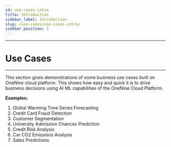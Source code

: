 ```yaml
---
id: use-cases-intro
title: Introduction
sidebar_label: Introduction
slug: /use-cases/use-cases-intro/
sidebar_position: 1
---
```


---
# Use Cases
---

This section gives demonstrations of some business use cases built on OneNine cloud platform. This shows how easy and quick it is to drive business decisions using AI ML capabilities of the OneNine Cloud Platform.

**Examples:**
1. Global Warming Time Series Forecasting
2. Credit Card Fraud Detection
3. Customer Segmentation
4. University Admission Chances Prediction
5. Credit Risk Analysis
6. Car CO2 Emissions Analysis
7. Sales Predictions
